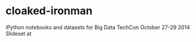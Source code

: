 cloaked-ironman
===============

iPython notebooks and datasets for Big Data TechCon October 27-29 2014
Slideset at 
